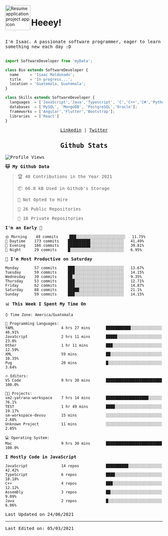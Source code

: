 <img align="left" width="80" height="80" src="https://raw.githubusercontent.com/sidbelbase/sidbelbase/master/wave.gif" alt="Resume application project app icon">

# Heeey!
 
</br>
 
<samp>
I'm Isaac. A passionate software programmer, eager to learn something new each day :D
</samp>
</br></br>



```js
import SoftwareDeveloper from 'myData';

class Bio extends SoftwareDeveloper {
  name     = 'Isaac Maldonado';
  title    = 'In progress...';
  location = 'Guatemala, Guatemala';
}

class Skills extends SoftwareDeveloper {
  languages  = ['JavaScript','Java','Typescript', 'C','C++','C#','Python','Assembly','Dart','Go'];
  databases  = ['MySQL', 'MongoDB', 'PostgreSQL','Oracle'];
  frameworks = ['Angular','Flutter','Bootstrap'];
  libraries  = ['React']
}
```

</p>
<samp>
<p align="center">
<a href="www.linkedin.com/in/isaac-maldonado-4745b2194">Linkedin</a> | <a href="https://twitter.com/Anaklusmos99">Twitter</a>
</p>

<h2 align="center"><samp>Github Stats</samp></h2>

<!--START_SECTION:waka-->
![Profile Views](http://img.shields.io/badge/Profile%20Views-0-blue)

**🐱 My Github Data** 

> 🏆 48 Contributions in the Year 2021
 > 
> 📦 66.8 kB Used in Github's Storage 
 > 
> 🚫 Not Opted to Hire
 > 
> 📜 26 Public Repositories 
 > 
> 🔑 10 Private Repositories  
 > 
**I'm an Early 🐤** 

```text
🌞 Morning    49 commits     ███░░░░░░░░░░░░░░░░░░░░░░   11.75% 
🌆 Daytime    173 commits    ██████████░░░░░░░░░░░░░░░   41.49% 
🌃 Evening    166 commits    ██████████░░░░░░░░░░░░░░░   39.81% 
🌙 Night      29 commits     █░░░░░░░░░░░░░░░░░░░░░░░░   6.95%

```
📅 **I'm Most Productive on Saturday** 

```text
Monday       57 commits     ███░░░░░░░░░░░░░░░░░░░░░░   13.67% 
Tuesday      59 commits     ███░░░░░░░░░░░░░░░░░░░░░░   14.15% 
Wednesday    39 commits     ██░░░░░░░░░░░░░░░░░░░░░░░   9.35% 
Thursday     53 commits     ███░░░░░░░░░░░░░░░░░░░░░░   12.71% 
Friday       62 commits     ███░░░░░░░░░░░░░░░░░░░░░░   14.87% 
Saturday     88 commits     █████░░░░░░░░░░░░░░░░░░░░   21.1% 
Sunday       59 commits     ███░░░░░░░░░░░░░░░░░░░░░░   14.15%

```


📊 **This Week I Spent My Time On** 

```text
⌚︎ Time Zone: America/Guatemala

💬 Programming Languages: 
YAML                     4 hrs 27 mins       ███████████░░░░░░░░░░░░░░   46.91% 
JavaScript               2 hrs 11 mins       █████░░░░░░░░░░░░░░░░░░░░   23.0% 
Other                    1 hr 11 mins        ███░░░░░░░░░░░░░░░░░░░░░░   12.59% 
XML                      59 mins             ██░░░░░░░░░░░░░░░░░░░░░░░   10.35% 
Pug                      20 mins             █░░░░░░░░░░░░░░░░░░░░░░░░   3.64%

🔥 Editors: 
VS Code                  9 hrs 30 mins       █████████████████████████   100.0%

🐱‍💻 Projects: 
sm2-yatrana-workspace    7 hrs 14 mins       ███████████████████░░░░░░   76.1% 
TEST                     1 hr 49 mins        ████░░░░░░░░░░░░░░░░░░░░░   19.17% 
sm-workspace-devsu       15 mins             ░░░░░░░░░░░░░░░░░░░░░░░░░   2.68% 
Unknown Project          11 mins             ░░░░░░░░░░░░░░░░░░░░░░░░░   2.05%

💻 Operating System: 
Mac                      9 hrs 30 mins       █████████████████████████   100.0%

```

**I Mostly Code in JavaScript** 

```text
JavaScript               14 repos            ██████████░░░░░░░░░░░░░░░   42.42% 
TypeScript               6 repos             ████░░░░░░░░░░░░░░░░░░░░░   18.18% 
C++                      4 repos             ███░░░░░░░░░░░░░░░░░░░░░░   12.12% 
Assembly                 3 repos             ██░░░░░░░░░░░░░░░░░░░░░░░   9.09% 
Java                     2 repos             █░░░░░░░░░░░░░░░░░░░░░░░░   6.06%

```



 Last Updated on 24/06/2021
<!--END_SECTION:waka-->

------

Last Edited on: 05/03/2021

